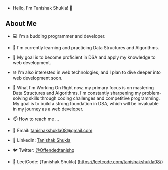 - Hello, I'm Tanishak Shukla! 👋

## About Me

- 💻 I'm a budding programmer and developer.

- 🌱 I'm currently learning and practicing Data Structures and Algorithms.

- 🎯 My goal is to become proficient in DSA and apply my knowledge to web development.

- 🌐 I'm also interested in web technologies, and I plan to dive deeper into web development soon.

- 💞️ What I'm Working On
    Right now, my primary focus is on mastering Data Structures and Algorithms. I'm constantly sharpening my problem-solving skills through coding challenges and competitive programming. My goal is to build a strong foundation in DSA, which will be invaluable in my journey as a web developer.

- 📫 How to reach me ...

- 📧 Email: [tanishakshukla08@gmail.com](mailto:tanishakshukla08@gmail.com)
- 💼 LinkedIn: [Tanishak Shukla](https://www.linkedin.com/in/tanishak-shukla-692238204/)
- 🐦 Twitter: [@Offendedtanishq](https://twitter.com/Offendedtanishq)
- 💼 LeetCode: [Tanishak Shukla] (https://leetcode.com/tanishakshukla08/)
